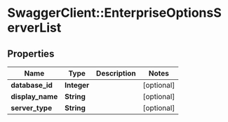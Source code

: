 # SwaggerClient::EnterpriseOptionsServerList

## Properties
Name | Type | Description | Notes
------------ | ------------- | ------------- | -------------
**database_id** | **Integer** |  | [optional] 
**display_name** | **String** |  | [optional] 
**server_type** | **String** |  | [optional] 

